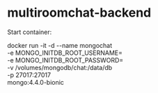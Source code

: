 # multiroomchat-backend

Start container:

docker run -it -d --name mongochat \
    -e MONGO_INITDB_ROOT_USERNAME= \
    -e MONGO_INITDB_ROOT_PASSWORD= \
    -v /volumes/mongodb/chat:/data/db \
    -p 27017:27017 \
    mongo:4.4.0-bionic